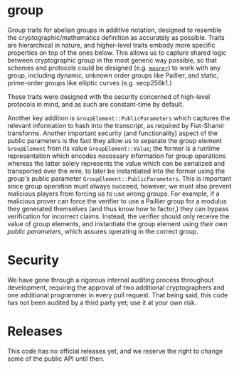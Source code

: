 # group
Group traits for abelian groups in additive notation, designed to resemble the cryptographic/mathematics definition as accurately as possible.
Traits are hierarchical in nature, and higher-level traits embody more specific properties on top of the ones below. 
This allows us to capture shared logic between cryptographic group in the most generic way possible, so that schemes and protocols could be designed (e.g. [`maurer`](https://github.com/dwallet-labs/maurer)) to work with any group, 
including dynamic, unknown order groups like Paillier, and static, prime-order groups like elliptic curves (e.g. secp256k1.) 

These traits were designed with the security concerned of high-level protocols in mind, and as such are constant-time by default. 

Another key addition is `GroupElement::PublicParameters` which captures the relevant information to hash into the transcript, as required by Fiat-Shamir transforms.
Another important security (and functionality) aspect of the public parameters is the fact they allow us to separate the group element `GroupElement` from its value `GroupElement::Value`; the former is a runtime representation which encodes necessary information for group operations whereas
the latter solely represents the value which can be serialized and transported over the wire, to later be instantiated into the former using the group's public parameter `GroupElement::PublicParameters`. 
This is important since group operation must always succeed, however, we must also prevent malicious players from forcing us to use wrong groups. 
For example, if a malicious prover can force the verifier to use a Paillier group for a modulus they generated themselves (and thus know how to factor,) they can 
bypass verification for incorrect claims. Instead, the verifier should only receive the value of group elements, and instantiate the group element using *their own public parameters*, which assures operating in the correct group.

# Security
We have gone through a rigorous internal auditing process throughout development, requiring the approval of two additional cryptographers and one additional programmer in every pull request. 
That being said, this code has not been audited by a third party yet; use it at your own risk.

# Releases
This code has no official releases yet, and we reserve the right to change some of the public API until then.
